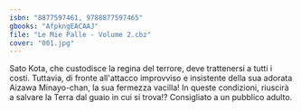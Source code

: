 ```yaml
---
isbn: "8877597461, 9788877597465"
gbooks: "AfpkngEACAAJ"
file: "Le Mie Palle - Volume 2.cbz"
cover: "001.jpg"
---
```


Sato Kota, che custodisce la regina del terrore, deve trattenersi a tutti i costi. Tuttavia, di fronte all'attacco improvviso e insistente della sua adorata Aizawa Minayo-chan, la sua fermezza vacilla! In queste condizioni, riuscirà a salvare la Terra dal guaio in cui si trova!? Consigliato a un pubblico adulto.
